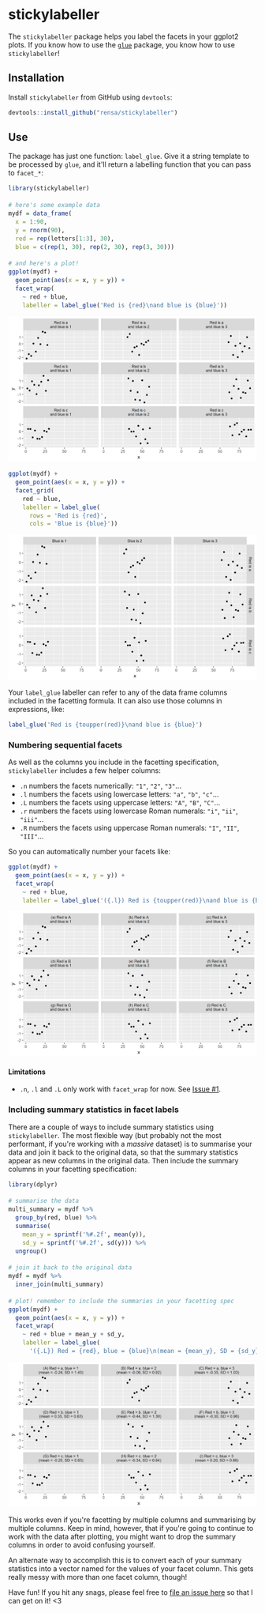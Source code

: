 # stickylabeller

The `stickylabeller` package helps you label the facets in your ggplot2 plots. If you know how to use the [`glue`](https://cran.r-project.org/web/packages/glue/index.html) package, you know how to use `stickylabeller`!

## Installation

Install `stickylabeller` from GitHub using `devtools`:

```r
devtools::install_github("rensa/stickylabeller")
```

## Use

The package has just one function: `label_glue`. Give it a string template to be processed by `glue`, and it'll return a labelling function that you can pass to `facet_*`:

```r
library(stickylabeller)

# here's some example data
mydf = data_frame(
  x = 1:90,
  y = rnorm(90),
  red = rep(letters[1:3], 30),
  blue = c(rep(1, 30), rep(2, 30), rep(3, 30)))

# and here's a plot!
ggplot(mydf) +
  geom_point(aes(x = x, y = y)) +
  facet_wrap(
    ~ red + blue,
    labeller = label_glue('Red is {red}\nand blue is {blue}'))
```

![facet_wrap labelled with two facet column values](man/figures/example1.png)

```r
ggplot(mydf) +
  geom_point(aes(x = x, y = y)) +
  facet_grid(
    red ~ blue,
    labeller = label_glue(
      rows = 'Red is {red}',
      cols = 'Blue is {blue}'))
```

![facet_grid labelled with one facet column value on each margin](man/figures/example2.png)

Your `label_glue` labeller can refer to any of the data frame columns included in the facetting formula. It can also use those columns in expressions, like:

```r
label_glue('Red is {toupper(red)}\nand blue is {blue}')
```

### Numbering sequential facets

As well as the columns you include in the facetting specification, `stickylabeller` includes a few helper columns:

- `.n` numbers the facets numerically: `"1"`, `"2"`, `"3"`...
- `.l` numbers the facets using lowercase letters: `"a"`, `"b"`, `"c"`...
- `.L` numbers the facets using uppercase letters: `"A"`, `"B"`, `"C"`...
- `.r` numbers the facets using lowercase Roman numerals: `"i"`, `"ii"`, `"iii"`...
- `.R` numbers the facets using uppercase Roman numerals: `"I"`, `"II"`, `"III"`...

So you can automatically number your facets like:

```r
ggplot(mydf) +
  geom_point(aes(x = x, y = y)) +
  facet_wrap(
    ~ red + blue,
    labeller = label_glue('({.l}) Red is {toupper(red)}\nand blue is {blue}'))
```

![facet_wrap labelled with two facet column values and numbered (a), (b), (c), ...](man/figures/example3.png)

#### Limitations

* `.n`, `.l` and `.L` only work with `facet_wrap` for now. See [Issue #1](https://github.com/rensa/stickylabeller/issues/1).

### Including summary statistics in facet labels

There are a couple of ways to include summary statistics using `stickylabeller`. The most flexible way (but probably not the most performant, if you're working with a _massive_ dataset) is to summarise your data and join it back to the original data, so that the summary statistics appear as new columns in the original data. Then include the summary columns in your facetting specification:

```r
library(dplyr)

# summarise the data
multi_summary = mydf %>%
  group_by(red, blue) %>%
  summarise(
    mean_y = sprintf('%#.2f', mean(y)),
    sd_y = sprintf('%#.2f', sd(y))) %>%
  ungroup()

# join it back to the original data
mydf = mydf %>%
  inner_join(multi_summary)

# plot! remember to include the summaries in your facetting spec
ggplot(mydf) +
  geom_point(aes(x = x, y = y)) +
  facet_wrap(
    ~ red + blue + mean_y + sd_y,
    labeller = label_glue(
      '({.L}) Red = {red}, blue = {blue}\n(mean = {mean_y}, SD = {sd_y})'))

```

![facet_wrap labelled with two facet column values and two summary statistics, each numbered (a), (b), (c), ...](man/figures/example4.png)

This works even if you're facetting by multiple columns and summarising by multiple columns. Keep in mind, however, that if you're going to continue to work with the data after plotting, you might want to drop the summary columns in order to avoid confusing yourself.

An alternate way to accomplish this is to convert each of your summary statistics into a vector named for the values of your facet column. This gets really messy with more than one facet column, though!

Have fun! If you hit any snags, please feel free to [file an issue here](https://github.com/rensa/stickylabeller/issues) so that I can get on it! <3
